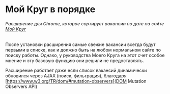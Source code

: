 # Мой Круг в порядке

###### Расширение для Chrome, которое сортирует вакансии по дате на сайте [Мой Круг](https://moikrug.ru)

После установки расширения самые свежие вакансии всегда будут первыми в списке, как и должно быть на любом нормальном сайте по поиску работы. Однако, у руководства Моего Круга на этот счет особое мнение и эту базовую функцию они решили не предоставлять.

Расширение работает даже если список вакансий динамически обновился через AJAX (поиск, фильтрация), благодаря [https://www.w3.org/TR/dom/#mutation-observers](DOM Mutation Observers API)
